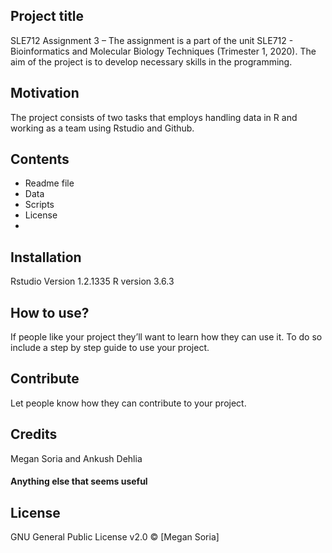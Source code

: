 ## Project title
SLE712 Assignment 3 – The assignment is a part of the unit SLE712 - Bioinformatics and Molecular Biology Techniques (Trimester 1, 2020). The aim of the project is to develop necessary skills in the programming.

## Motivation
The project consists of two tasks that employs handling data in R and working as a team using Rstudio and Github.

## Contents
* Readme file
* Data
* Scripts
* License
*

## Installation
Rstudio Version 1.2.1335
R version 3.6.3

## How to use?
If people like your project they’ll want to learn how they can use it. To do so include a step by step guide to use your project.

## Contribute
Let people know how they can contribute to your project.

## Credits
Megan Soria and Ankush Dehlia

#### Anything else that seems useful

## License
GNU General Public License v2.0
© [Megan Soria]